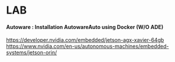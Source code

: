 # LAB
#### Autoware : Installation AutowareAuto using Docker (W/O ADE)



https://developer.nvidia.com/embedded/jetson-agx-xavier-64gb  
https://www.nvidia.com/en-us/autonomous-machines/embedded-systems/jetson-orin/
